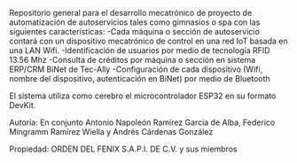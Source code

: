 Repositorio general para el desarrollo mecatrónico de proyecto de automatización de autoservicios tales como gimnasios o spa con las siguientes características:
-Cada máquina o sección de autoservicio contará con un dispositivo mecatrónico de control en una red IoT basada en una LAN Wifi.
-Identificación de usuarios por medio de tecnología RFID 13.56 Mhz
-Consulta de créditos por máquina o sección en sistema ERP/CRM BiNet de Tec-Ally
-Configuración de cada dispositivo (Wifi, nombre del dispositivo, autenticación en BiNet) por medio de Bluetooth


El sistema utiliza como cerebro el microcontrolador ESP32 en su formato DevKit.


Autoría:
En conjunto Antonio Napoleón Ramírez Garcia de Alba, Federico Mingramm Ramírez Wiella y Andrés Cárdenas González

Propiedad:
ORDEN DEL FENIX S.A.P.I. DE C.V. y sus miembros